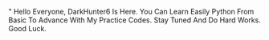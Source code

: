 " Hello Everyone, DarkHunter6 Is Here. You Can Learn Easily Python From Basic To Advance With My Practice Codes. Stay Tuned And Do Hard Works. Good Luck.

